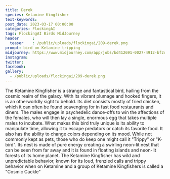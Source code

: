 ```yaml
---
title: Derek
species: Ketamine Kingfisher
text-keywords: 
post_date: 2023-03-17 00:00:00
categories: FlockingAI
tags: FlockingAI Birds MidJourney 
header      :
  teaser    : /public/uploads/flockingai/209-derek.png
prompt: bird on Ketamine tripping
midjourney: https://www.midjourney.com/app/jobs/bd412691-0027-4912-bf2d-b5c804ece77a
instagram: 
twitter: 
facebook: 
gallery: 
  - /public/uploads/flockingai/209-derek.png
---
```


The Ketamine Kingfisher is a strange and fantastical bird, hailing from the cosmic realm of the galaxy. With its vibrant plumage and hooked fingers, it is an otherworldly sight to behold. Its diet consists mostly of fried chicken, which it can often be found scavenging for in fast food restaurants and diners. The males engage in psychedelic dance-offs to win the affections of the females, who will then lay a single, enormous egg that takes multiple males to incubate. What makes this bird truly unique is its ability to manipulate time, allowing it to escape predators or catch its favorite food. It also has the ability to change colors depending on its mood. While not commonly kept as pets, those who do keep one might call it "Trippy" or "K-bird". Its nest is made of pure energy creating a swirling neon-lit nest that can be seen from far away and it is found in floating islands and neon-lit forests of its home planet. The Ketamine Kingfisher has wild and unpredictable behavior, known for its loud, frenzied calls and trippy behavior when on Ketamine and a group of Ketamine Kingfishers is called a "Cosmic Cackle"
